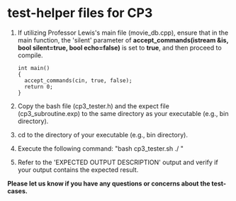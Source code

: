 # test-helper files for CP3

1. If utilizing Professor Lewis's main file (movie_db.cpp), ensure that in the main function, the 'silent' parameter of **accept_commands(istream &is, bool silent=true, bool echo=false)** is set to **true**, and then proceed to compile.

    ```
    int main()
    {
      accept_commands(cin, true, false);
      return 0;
    }
    ```

2. Copy the bash file (cp3_tester.h) and the expect file (cp3_subroutine.exp) to the same directory as your executable (e.g., bin directory).

3. cd to the directory of your executable (e.g., bin directory).

4. Execute the following command: 
    "bash cp3_tester.sh ./<executable> <testcase-number>"

5. Refer to the 'EXPECTED OUTPUT DESCRIPTION' output and verify if your output contains the expected result.




**Please let us know if you have any questions or concerns about the test-cases.**
